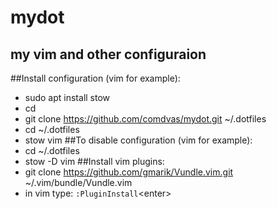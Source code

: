 mydot
=====

my vim and other configuraion
--------
##Install configuration (vim for example):
- sudo apt install stow
- cd
- git clone https://github.com/comdvas/mydot.git ~/.dotfiles
- cd ~/.dotfiles
- stow vim
##To disable configuration (vim for example):
- cd ~/.dotfiles
- stow -D vim
##Install vim plugins:
- git clone https://github.com/gmarik/Vundle.vim.git ~/.vim/bundle/Vundle.vim
- in vim type: `:PluginInstall`&lt;enter&gt;
